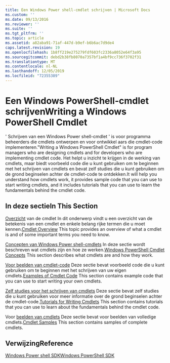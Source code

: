 ```yaml
---
title: Een Windows Power shell-cmdlet schrijven | Microsoft Docs
ms.custom: ''
ms.date: 09/13/2016
ms.reviewer: ''
ms.suite: ''
ms.tgt_pltfrm: ''
ms.topic: article
ms.assetid: a82aba91-71af-447d-b9ef-b6b6ac7d9de4
caps.latest.revision: 19
ms.openlocfilehash: 1b8ff219e275279fdf603fc2336a8052e64f3a95
ms.sourcegitcommit: debd2b38fb8070a7357bf1a4bf9cc736f3702f31
ms.translationtype: MT
ms.contentlocale: nl-NL
ms.lasthandoff: 12/05/2019
ms.locfileid: "72355389"
---
```

# <a name="writing-a-windows-powershell-cmdlet"></a><span data-ttu-id="56128-102">Een Windows PowerShell-cmdlet schrijven</span><span class="sxs-lookup"><span data-stu-id="56128-102">Writing a Windows PowerShell Cmdlet</span></span>

<span data-ttu-id="56128-103">' Schrijven van een Windows Power shell-cmdlet ' is voor programma beheerders die cmdlets ontwerpen en voor ontwikkel aars die cmdlet-code implementeren.</span><span class="sxs-lookup"><span data-stu-id="56128-103">"Writing a Windows PowerShell Cmdlet" is for program managers who are designing cmdlets and for developers who are implementing cmdlet code.</span></span> <span data-ttu-id="56128-104">Het helpt u inzicht te krijgen in de werking van cmdlets, maar biedt voorbeeld code die u kunt gebruiken om te beginnen met het schrijven van cmdlets en bevat zelf studies die u kunt gebruiken om de grond beginselen achter de cmdlet-code te ontdekken.</span><span class="sxs-lookup"><span data-stu-id="56128-104">It will help you understand how cmdlets work, it provides sample code that you can use to start writing cmdlets, and it includes tutorials that you can use to learn the fundamentals behind the cmdlet code.</span></span>

## <a name="in-this-section"></a><span data-ttu-id="56128-105">In deze sectie</span><span class="sxs-lookup"><span data-stu-id="56128-105">In This Section</span></span>

<span data-ttu-id="56128-106">[Overzicht](./cmdlet-overview.md) van de cmdlet In dit onderwerp vindt u een overzicht van de betekenis van een cmdlet en enkele belang rijke termen die u moet kennen.</span><span class="sxs-lookup"><span data-stu-id="56128-106">[Cmdlet Overview](./cmdlet-overview.md) This topic provides an overview of what a cmdlet is and of some important terms you need to know.</span></span>

<span data-ttu-id="56128-107">[Concepten van Windows Power shell-cmdlets](./windows-powershell-cmdlet-concepts.md) In deze sectie wordt beschreven wat cmdlets zijn en hoe ze werken.</span><span class="sxs-lookup"><span data-stu-id="56128-107">[Windows PowerShell Cmdlet Concepts](./windows-powershell-cmdlet-concepts.md) This section describes what cmdlets are and how they work.</span></span>

<span data-ttu-id="56128-108">[Voor beelden van cmdlet-code](./examples-of-cmdlet-code.md) Deze sectie bevat voorbeeld code die u kunt gebruiken om te beginnen met het schrijven van uw eigen cmdlets.</span><span class="sxs-lookup"><span data-stu-id="56128-108">[Examples of Cmdlet Code](./examples-of-cmdlet-code.md) This section contains example code that you can use to start writing your own cmdlets.</span></span>

<span data-ttu-id="56128-109">[Zelf studies voor het schrijven van cmdlets](./tutorials-for-writing-cmdlets.md) Deze sectie bevat zelf studies die u kunt gebruiken voor meer informatie over de grond beginselen achter de cmdlet-code.</span><span class="sxs-lookup"><span data-stu-id="56128-109">[Tutorials for Writing Cmdlets](./tutorials-for-writing-cmdlets.md) This section contains tutorials that you can use to learn about the fundamentals behind the cmdlet code.</span></span>

<span data-ttu-id="56128-110">Voor [beelden van cmdlets](./cmdlet-samples.md) Deze sectie bevat voor beelden van volledige cmdlets.</span><span class="sxs-lookup"><span data-stu-id="56128-110">[Cmdlet Samples](./cmdlet-samples.md) This section contains samples of complete cmdlets.</span></span>

## <a name="reference"></a><span data-ttu-id="56128-111">Verwijzing</span><span class="sxs-lookup"><span data-stu-id="56128-111">Reference</span></span>

[<span data-ttu-id="56128-112">Windows Power shell SDK</span><span class="sxs-lookup"><span data-stu-id="56128-112">Windows PowerShell SDK</span></span>](../windows-powershell-reference.md)
